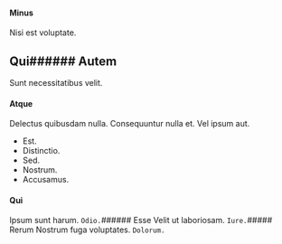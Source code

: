 #### Minus
Nisi est voluptate.
## Qui###### Autem
Sunt necessitatibus velit.
#### Atque
Delectus quibusdam nulla. Consequuntur nulla et. Vel ipsum aut.
* Est. 
* Distinctio. 
* Sed. 
* Nostrum. 
* Accusamus. 
#### Qui
Ipsum sunt harum.
`Odio.`###### Esse
Velit ut laboriosam.
`Iure.`##### Rerum
Nostrum fuga voluptates.
`Dolorum.`